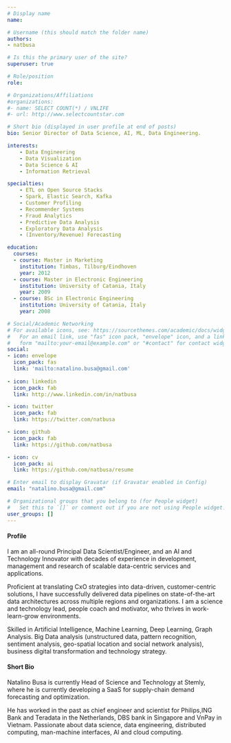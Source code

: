 ```yaml
---
# Display name
name: 

# Username (this should match the folder name)
authors:
- natbusa

# Is this the primary user of the site?
superuser: true

# Role/position
role: 

# Organizations/Affiliations
#organizations:
#- name: SELECT COUNT(*) / VNLIFE
#- url: http://www.selectcountstar.com

# Short bio (displayed in user profile at end of posts)
bio: Senior Director of Data Science, AI, ML, Data Engineering.

interests:
    - Data Engineering
    - Data Visualization
    - Data Science & AI
    - Information Retrieval

specialties:
    - ETL on Open Source Stacks
    - Spark, Elastic Search, Kafka
    - Customer Profiling
    - Recommender Systems
    - Fraud Analytics
    - Predictive Data Analysis
    - Exploratory Data Analysis
    - (Inventory/Revenue) Forecasting

education:
  courses:
  - course: Master in Marketing
    institution: Timbas, Tilburg/Eindhoven
    year: 2012
  - course: Master in Electronic Engineering
    institution: University of Catania, Italy
    year: 2009
  - course: BSc in Electronic Engineering
    institution: University of Catania, Italy
    year: 2008

# Social/Academic Networking
# For available icons, see: https://sourcethemes.com/academic/docs/widgets/#icons
#   For an email link, use "fas" icon pack, "envelope" icon, and a link in the
#   form "mailto:your-email@example.com" or "#contact" for contact widget.
social:
- icon: envelope
  icon_pack: fas
  link: 'mailto:natalino.busa@gmail.com'
  
- icon: linkedin
  icon_pack: fab
  link: http://www.linkedin.com/in/natbusa

- icon: twitter
  icon_pack: fab
  link: https://twitter.com/natbusa

- icon: github
  icon_pack: fab
  link: https://github.com/natbusa

- icon: cv
  icon_pack: ai
  link: https://github.com/natbusa/resume

# Enter email to display Gravatar (if Gravatar enabled in Config)
email: "natalino.busa@gmail.com"

# Organizational groups that you belong to (for People widget)
#   Set this to `[]` or comment out if you are not using People widget.  
user_groups: []
---
```


#### Profile

I am an all-round Principal Data Scientist/Engineer, and an AI and Technology Innovator with decades of experience in development, management and research of scalable data-centric services and applications.

Proficient at translating CxO strategies into data-driven, customer-centric solutions, I have successfully delivered data pipelines on state-of-the-art data architectures across multiple regions and organizations. I am a science and technology lead, people coach and motivator, who thrives in work-learn-grow environments. 

Skilled in Artificial Intelligence, Machine Learning, Deep Learning, Graph Analysis. Big Data analysis (unstructured data, pattern recognition, sentiment analysis, geo-spatial location and social network analysis), business digital transformation and technology strategy.

#### Short Bio

Natalino Busa is currently Head of Science and Technology at Stemly, 
where he is currently developing a SaaS for supply-chain demand forecasting and optimization.

He has worked in the past as chief engineer and scientist for Philips,ING Bank and Teradata in the Netherlands, DBS bank in Singapore and VnPay in
Vietnam. Passionate about data science, data engineering, distributed computing,
man-machine interfaces, AI and cloud computing.  
